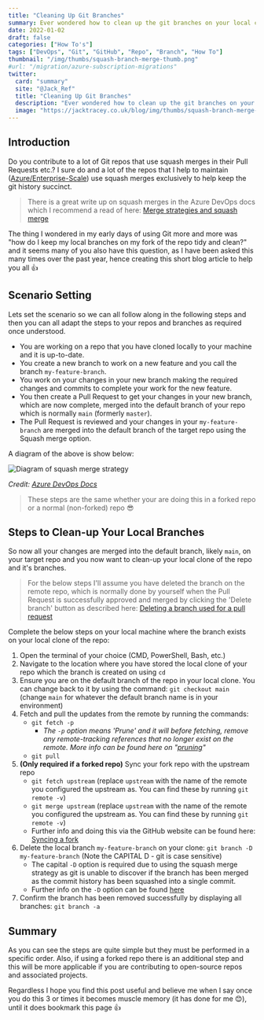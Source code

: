 ```yaml
---
title: "Cleaning Up Git Branches"
summary: Ever wondered how to clean up the git branches on your local clone of a repo when using squash merges, then this blog is for you!
date: 2022-01-02
draft: false
categories: ["How To's"]
tags: ["DevOps", "Git", "GitHub", "Repo", "Branch", "How To"]
thumbnail: "/img/thumbs/squash-branch-merge-thumb.png"
#url: "/migration/azure-subscription-migrations"
twitter:
  card: "summary"
  site: "@Jack_Ref"
  title: "Cleaning Up Git Branches"
  description: "Ever wondered how to clean up the git branches on your local clone of a repo when using squash merges, then this blog is for you!"
  image: "https://jacktracey.co.uk/blog/img/thumbs/squash-branch-merge-thumb.png"
---
```


## Introduction

Do you contribute to a lot of Git repos that use squash merges in their Pull Requests etc.? I sure do and a lot of the repos that I help to maintain ([Azure/Enterprise-Scale](https://github.com/Azure/Enterprise-Scale/)) use squash merges exclusively to help keep the git history succinct.

> There is a great write up on squash merges in the Azure DevOps docs which I recommend a read of here: [Merge strategies and squash merge](https://docs.microsoft.com/azure/devops/repos/git/merging-with-squash)

The thing I wondered in my early days of using Git more and more was "how do I keep my local branches on my fork of the repo tidy and clean?" and it seems many of you also have this question, as I have been asked this many times over the past year, hence creating this short blog article to help you all 👍

## Scenario Setting

Lets set the scenario so we can all follow along in the following steps and then you can all adapt the steps to your repos and branches as required once understood.

- You are working on a repo that you have cloned locally to your machine and it is up-to-date. 
- You create a new branch to work on a new feature and you call the branch `my-feature-branch`.
- You work on your changes in your new branch making the required changes and commits to complete your work for the new feature.
- You then create a Pull Request to get your changes in your new branch, which are now complete, merged into the default branch of your repo which is normally `main` (formerly `master`).
- The Pull Request is reviewed and your changes in your `my-feature-branch` are merged into the default branch of the target repo using the Squash merge option.

A diagram of the above is show below:

![Diagram of squash merge strategy](/img/squash-branch-merge.png)

*Credit: [Azure DevOps Docs](https://docs.microsoft.com/azure/devops/repos/git/merging-with-squash?view=azure-devops#squash-merge)*

> These steps are the same whether your are doing this in a forked repo or a normal (non-forked) repo 😎

## Steps to Clean-up Your Local Branches

So now all your changes are merged into the default branch, likely `main`, on your target repo and you now want to clean-up your local clone of the repo and it's branches.

> For the below steps I'll assume you have deleted the branch on the remote repo, which is normally done by yourself when the Pull Request is successfully approved and merged by clicking the 'Delete branch' button as described here: [Deleting a branch used for a pull request](https://docs.github.com/repositories/configuring-branches-and-merges-in-your-repository/managing-branches-in-your-repository/deleting-and-restoring-branches-in-a-pull-request#deleting-a-branch-used-for-a-pull-request)

Complete the below steps on your local machine where the branch exists on your local clone of the repo:

1. Open the terminal of your choice (CMD, PowerShell, Bash, etc.)
2. Navigate to the location where you have stored the local clone of your repo which the branch is created on using `cd`
3. Ensure you are on the default branch of the repo in your local clone. You can change back to it by using the command: `git checkout main` (change `main` for whatever the default branch name is in your environment)
4. Fetch and pull the updates from the remote by running the commands:
   - `git fetch -p` 
     - *The `-p` option means 'Prune' and it will before fetching, remove any remote-tracking references that no longer exist on the remote. More info can be found here on "[pruning](https://git-scm.com/docs/git-fetch#Documentation/git-fetch.txt--p)"*
   - `git pull`
5. **(Only required if a forked repo)** Sync your fork repo with the upstream repo
   - `git fetch upstream` (replace `upstream` with the name of the remote you configured the upstream as. You can find these by running `git remote -v`)
   - `git merge upstream` (replace `upstream` with the name of the remote you configured the upstream as. You can find these by running `git remote -v`)
   - Further info and doing this via the GitHub website can be found here: [Syncing a fork](https://docs.github.com/en/pull-requests/collaborating-with-pull-requests/working-with-forks/syncing-a-fork)
7. Delete the local branch `my-feature-branch` on your clone: `git branch -D my-feature-branch` (Note the CAPITAL D - git is case sensitive)
   - The capital `-D` option is required due to using the squash merge strategy as git is unable to discover if the branch has been merged as the commit history has been squashed into a single commit.
   - Further info on the `-D` option can be found [here](https://git-scm.com/docs/git-branch#Documentation/git-branch.txt--D)
8. Confirm the branch has been removed successfully by displaying all branches: `git branch -a`

## Summary

As you can see the steps are quite simple but they must be performed in a specific order. Also, if using a forked repo there is an additional step and this will be more applicable if you are contributing to open-source repos and associated projects.

Regardless I hope you find this post useful and believe me when I say once you do this 3 or times it becomes muscle memory (it has done for me 😊), until it does bookmark this page 👍